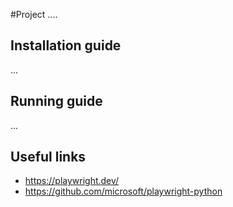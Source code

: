 #Project
....

## Installation guide
...

## Running guide
...

## Useful links
- https://playwright.dev/
- https://github.com/microsoft/playwright-python
